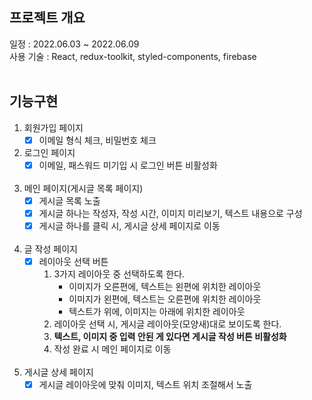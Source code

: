 ## 프로젝트 개요

일정 : 2022.06.03 ~ 2022.06.09 <br/>
사용 기술 : React, redux-toolkit, styled-components, firebase
<br/><br/>
## 기능구현
1. 회원가입 페이지
     - [x] 이메일 형식 체크, 비밀번호 체크<br/>
2. 로그인 페이지
     - [x] 이메일, 패스워드 미기입 시 로그인 버튼 비활성화<br/><br/>
    
3. 메인 페이지(게시글 목록 페이지)<br/>
    - [x] 게시글 목록 노출<br/>
    - [x] 게시글 하나는 작성자, 작성 시간, 이미지 미리보기, 텍스트 내용으로 구성<br/>
    - [x] 게시글 하나를 클릭 시, 게시글 상세 페이지로 이동<br/><br/>
4. 글 작성 페이지<br/>
    - [x] 레이아웃 선택 버튼<br/>
        1. 3가지 레이아웃 중 선택하도록 한다.<br/>
            - 이미지가 오른편에, 텍스트는 왼편에 위치한 레이아웃<br/>
            - 이미지가 왼편에, 텍스트는 오른편에 위치한 레이아웃<br/>
            - 텍스트가 위에, 이미지는 아래에 위치한 레이아웃<br/>
        2. 레이아웃 선택 시, 게시글 레이아웃(모양새)대로 보이도록 한다.<br/>
        3. **텍스트, 이미지 중 입력 안된 게 있다면 게시글 작성 버튼 비활성화**<br/>
        4. 작성 완료 시 메인 페이지로 이동<br/><br/>
5. 게시글 상세 페이지<br/>
   - [x] 게시글 레이아웃에 맞춰 이미지, 텍스트 위치 조절해서 노출<br/>
